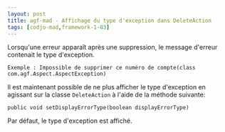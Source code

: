 ```yaml
---
layout: post
title: agf-mad - Affichage du type d'exception dans DeleteAction
tags: [codjo-mad,framework-1-83]
---
```

Lorsqu'une erreur apparaît après une suppression, le message d'erreur contenait le type d'exception.

```Exemple : Impossible de supprimer ce numéro de compte(class com.agf.Aspect.AspectException)```

Il est maintenant possible de ne plus afficher le type d'exception en agissant sur la classe ```DeleteAction``` à l'aide de la méthode suivante:

```
public void setDisplayErrorType(boolean displayErrorType)
```

Par défaut, le type d'exception est affiché.